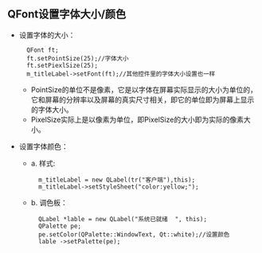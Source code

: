 ## QFont设置字体大小/颜色
- 设置字体的大小：

	    QFont ft;
	    ft.setPointSize(25);//字体大小
		ft.setPiexlSize(25);
	    m_titleLabel->setFont(ft);//其他控件里的字体大小设置也一样
	- PointSize的单位不是像素，它是以字体在屏幕实际显示的大小为单位的，它和屏幕的分辨率以及屏幕的真实尺寸相关，即它的单位即为屏幕上显示的字体大小。
	- PixelSize实际上是以像素为单位，即PixelSize的大小即为实际的像素大小。
- 设置字体颜色：
	- a. 样式:

		    m_titleLabel = new QLabel(tr("客户端"),this);
		    m_titleLabel->setStyleSheet("color:yellow;");
	- b. 调色板：

		    QLabel *lable = new QLabel("系统已就绪  ", this);
		    QPalette pe;
		    pe.setColor(QPalette::WindowText, Qt::white);//设置颜色
		    lable ->setPalette(pe);
